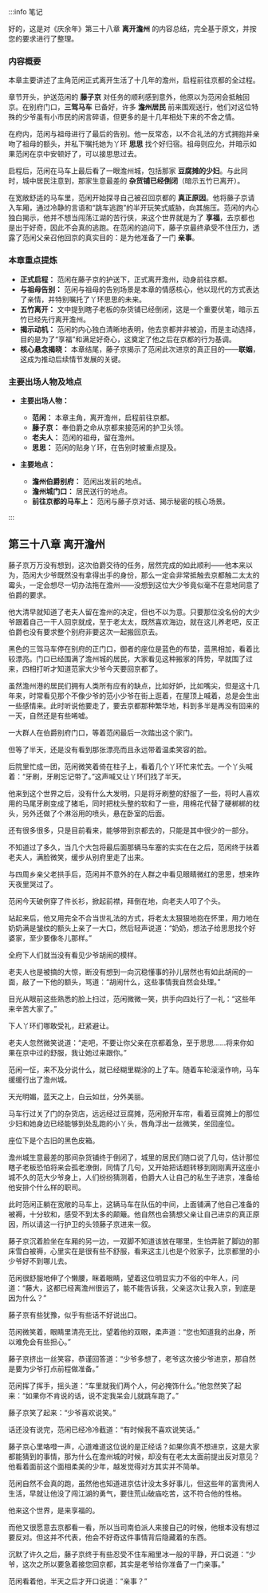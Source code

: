 :::info 笔记

好的，这是对《庆余年》第三十八章 **离开澹州** 的内容总结，完全基于原文，并按您的要求进行了整理。

### **内容概要**

本章主要讲述了主角范闲正式离开生活了十几年的澹州，启程前往京都的全过程。

章节开头，护送范闲的 **藤子京** 对任务的顺利感到意外，他原以为范闲会抵触回京。在别府门口，**三驾马车** 已备好，许多 **澹州居民** 前来围观送行，他们对这位特殊的少爷虽有小市民的闲言碎语，但更多的是十几年相处下来的不舍之情。

在府内，范闲与祖母进行了最后的告别。他一反常态，以不合礼法的方式拥抱并亲吻了祖母的额头，并私下嘱托她为丫环 **思思** 找个好归宿。祖母则应允，并暗示如果范闲在京中安顿好了，可以接思思过去。

启程后，范闲在马车上最后看了一眼澹州城，包括那家 **豆腐摊的少妇**。与此同时，城中居民注意到，那家生意最差的 **杂货铺已经倒闭**（暗示五竹已离开）。

在宽敞舒适的马车里，范闲开始探寻自己被召回京都的 **真正原因**。他将藤子京请入车厢，通过冷静的言语和“跳车逃跑”的半开玩笑式威胁，向其施压。范闲的内心独白揭示，他并不想当闯荡江湖的苦行侠，来这个世界就是为了 **享福**，去京都也是出于好奇，因此不会真的逃跑。在范闲的追问下，藤子京最终承受不住压力，透露了范闲父亲召他回京的真实目的：是为他准备了一门 **亲事**。

### **本章重点提炼**

*   **正式启程：** 范闲在藤子京的护送下，正式离开澹州，动身前往京都。
*   **与祖母告别：** 范闲与祖母的告别场景是本章的情感核心，他以现代的方式表达了亲情，并特别嘱托了丫环思思的未来。
*   **五竹离开：** 文中提到瞎子老板的杂货铺已经倒闭，这是一个重要伏笔，暗示五竹已经先行离开澹州。
*   **揭示动机：** 范闲的内心独白清晰地表明，他去京都并非被迫，而是主动选择，目的是为了“享福”和满足好奇心，这奠定了他之后在京都的行为基调。
*   **核心悬念揭晓：** 本章结尾，藤子京揭示了范闲此次进京的真正目的——**联姻**，这成为推动后续情节发展的关键。

### **主要出场人物及地点**

*   **主要出场人物：**
    *   **范闲：** 本章主角，离开澹州，启程前往京都。
    *   **藤子京：** 奉伯爵之命从京都来接范闲的护卫头领。
    *   **老夫人：** 范闲的祖母，留在澹州。
    *   **思思：** 范闲的贴身丫环，在告别时被重点提及。

*   **主要地点：**
    *   **澹州伯爵别府：** 范闲出发前的地点。
    *   **澹州城门口：** 居民送行的地点。
    *   **前往京都的马车上：** 范闲与藤子京对话、揭示秘密的核心场景。

:::

## 第三十八章 **离开澹州**

藤子京万万没有想到，这次伯爵交待的任务，居然完成的如此顺利——他本来以为，范闲大少爷既然没有拿得出手的身份，那么一定会非常抵触去京都触二太太的霉头，一定会想尽一切办法拖在澹州——没想到这位大少爷竟似毫不在意地同意了伯爵的要求。

他大清早就知道了老夫人留在澹州的决定，但也不以为意。只要那位没名份的大少爷跟着自己一干人回京就成，至于老太太，既然喜欢海边，就在这儿养老吧，反正伯爵也没有要求整个别府非要这次一起搬回京去。

黑色的三驾马车停在别府的正门口，御者的座位是蓝色的布垫，蓝黑相加，看着比较漂亮。门口已经围满了澹州城的居民，大家看见这种搬家的阵势，早就围了过来，四相打听才知道范家大少爷今天要回京都了。

虽然澹州港的居民们拥有人类所有应有的缺点，比如好妒，比如嘴尖，但是这十几年来，时常看见那个不像少爷的范小少爷在街上逛着，在屋顶上喊着，总是会生出一些感情来。此时听说他要走了，要去京都那种繁华地，料到多半是再没有回来的一天，自然还是有些唏嘘。

一大群人在伯爵别府门口，等着范闲最后一次踏出这个家门。

但等了半天，还是没有看到那张漂亮而且永远带着温柔笑容的脸。

后院里忙成一团，范闲微笑着倚在柱子上，看着几个丫环忙来忙去。一个丫头喊着：“牙刷，牙刷忘记带了。”这声喊又让丫环们找了半天。

他来到这个世界之后，没有什么大发明，只是将牙刷整的舒服了一些，将时人喜欢用的马尾牙刷变成了猪毛，同时把枕头整的软和了一些，用棉花代替了硬梆梆的枕头，另外还做了个淋浴用的喷头，悬在卧室的后面。

还有很多很多，只是目前看来，能够带到京都去的，只能是其中很少的一部分。

不知道过了多久，当几个大包将最后面那辆马车塞的实实在在之后，范闲终于扶着老夫人，满脸微笑，缓步从别府里走了出来。

与四周乡亲父老拱手后，范闲并不意外的在人群之中看见眼睛微红的思思，想来昨天夜里哭过了。

范闲今天破例穿了件长衫，掀起前襟，拜倒在地，向老夫人叩了个头。

站起来后，他又用完全不合当世礼法的方式，将老太太狠狠地抱在怀里，用力地在奶奶满是皱纹的额头上亲了一大口，然后轻声说道：“奶奶，想法子给思思找个好婆家，至少要像冬儿那样。”

全府下人们就当没有看见少爷胡闹的模样。

老夫人也是被搞的大惊，断没有想到一向沉稳懂事的孙儿居然也有如此胡闹的一面，敲了一下他的额头，骂道：“胡闹什么，这些事情我自然会处理。”

目光从眼前这些熟悉的脸上扫过，范闲微微一笑，拱手向四处行了一礼：“这些年来辛苦大家了。”

下人丫环们哪敢受礼，赶紧避让。

老夫人忽然微笑说道：“走吧，不要让你父亲在京都着急，至于思思……将来你如果在京中过的舒服，我让她过来跟你。”

范闲一怔，来不及分说什么，就已经糊里糊涂的上了车。随着车轮滚滚作响，马车缓缓行出了澹州城。

天光明媚，蓝天之上，白云如丝，分外美丽。

马车行过关了门的杂货店，远远经过豆腐摊，范闲掀开车帘，看着豆腐摊上的那位少妇和她身边已经能够到处乱跑的小丫头，唇角浮出一丝微笑，坐回座位。

座位下是个古旧的黑色皮箱。

澹州城生意最差的那间杂货铺终于倒闭了，城里的居民们随口说了几句，估计那位瞎子老板恐怕将来会孤老潦倒，同情了几句，又开始把话题转移到刚刚离开这座小城不久的范大少爷身上，人们纷纷猜测着，伯爵大人让自己的私生子进京，准备给他安排个什么样的职司。

此时范闲正躺在宽敞的马车上，这辆马车在队伍的中间，上面铺满了他自己准备的被褥，十分软和，感受不到太多的颠簸。他自然也会猜想父亲让自己进京的真正原因，所以请这一行护卫的头领藤子京进来一叙。

藤子京沉着脸坐在车厢的另一边，一双脚不知道该放在哪里，生怕弄脏了脚边的那床雪白被褥，心里实在是很有些不舒服，看来这主儿也是个败家子，比京都里的小少爷好不到哪儿去。

范闲很舒服地伸了个懒腰，眯着眼睛，望着这位明显实力不俗的中年人，问道：“藤大，这都已经离澹州很远了，能不能告诉我，父亲这次让我入京，到底是因为什么？”

藤子京有些犹豫，似乎有些话不好说出口。

范闲微笑着，眼睛里清亮无比，望着他的双眼，柔声道：“您也知道我的出身，所以难免会有些担心。”

藤子京挤出一丝笑容，恭谨回答道：“少爷多想了，老爷这次接少爷进京，那自然是要为少爷打点前程做准备。”

范闲挥了挥手，摇头道：“车里就我们两个人，何必掩饰什么。”他忽然笑了起来：“如果你不肯说的话，说不定我呆会儿就跳车跑了。”

藤子京笑了起来：“少爷喜欢说笑。”

话还没有说完，范闲已经冷冷截道：“有时候我不喜欢说笑话。”

藤子京心里咯噔一声，心道难道这位说的是正经话？如果你真不想进京，这是大家都能猜到的事情，那为什么在澹州城的时候，却没有在老太太面前提出反对意见？他看着面前这个面相柔美的少年，越发觉得对方其实并不简单。

范闲自然不会真的跑，虽然他也知道进京估计没太多好事儿，但这些年的富贵闲人生活，早就让他没了闯江湖的勇气，要住荒山破庙吃苦，这不符合他的性格。

他来这个世界，是来享福的。

而他又很愿意去京都看一看，所以当司南伯派人来接自己的时候，他根本没有想过要反对。但这并不代表，他会不好奇这件事情背后隐藏着的东西。

沉默了许久之后，藤子京终于有些忍受不住车厢里冰一般的平静，开口说道：“少爷，这次之所以要急着接您回京都，其实是老爷给你准备了一门亲事。”

范闲看着他，半天之后才开口说道：“亲事？”

